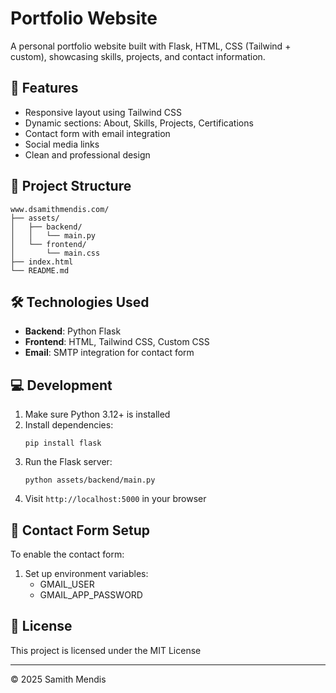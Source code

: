# Portfolio Website

A personal portfolio website built with Flask, HTML, CSS (Tailwind + custom), showcasing skills, projects, and contact information.

## 🚀 Features

- Responsive layout using Tailwind CSS
- Dynamic sections: About, Skills, Projects, Certifications
- Contact form with email integration
- Social media links
- Clean and professional design

## 📁 Project Structure

```
www.dsamithmendis.com/
├── assets/
│   ├── backend/
│   │   └── main.py
│   └── frontend/
│       └── main.css
├── index.html
└── README.md
```

## 🛠️ Technologies Used

- **Backend**: Python Flask
- **Frontend**: HTML, Tailwind CSS, Custom CSS
- **Email**: SMTP integration for contact form

## 💻 Development

1. Make sure Python 3.12+ is installed
2. Install dependencies:
   ```
   pip install flask
   ```
3. Run the Flask server:
   ```
   python assets/backend/main.py
   ```
4. Visit `http://localhost:5000` in your browser

## 📧 Contact Form Setup

To enable the contact form:
1. Set up environment variables:
   - GMAIL_USER
   - GMAIL_APP_PASSWORD

## 📜 License

This project is licensed under the MIT License

---
© 2025 Samith Mendis

